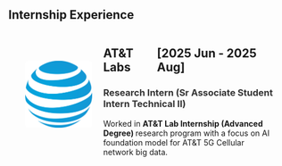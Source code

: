 <h1 id="profession"></h1>

<h2 style="margin: 60px 0px -15px;">
Internship Experience
</h2>

<style>
    .pro-image-text-container {
        display: flex;
        align-items: center;
        justify-content: flex-start;
        margin: 20px;
        padding: 10px;
        border: 0px solid #ccc;
        border-radius: 5px;
        flex-grow: 1;
    }
    .pro-image-text-container img {
        width: 120px;
        height: 120px;
        object-fit: contain;
        margin-right: 20px;
        margin-bottom: 10px;
        border-radius: 5px;
    }
    .pro-image-text-container .text {
        flex: 1;
    }
</style>


<!--
<div class="pro-image-text-container">
    <img src="./assets/img/pro/apple_min.svg" alt="Image">
    <div class="text">
        <h2><div style="display: flex; justify-content: space-between;">
            <span>Apple</span>
            <span>[2026 May - 2026 Aug]</span>
        </div></h2>
        <h3><span style="color: #333333;">
        Software Engineering Intern
        </span></h3>
        <p>
        Worked as a SDE Intern at Apple with a focus on .
        </p>
    </div>
</div>

<div class="pro-image-text-container">
    <img src="./assets/img/pro/google_min.svg" alt="Image">
    <div class="text">
        <h2><div style="display: flex; justify-content: space-between;">
            <span>Google</span>
            <span>[2026 May - 2026 Aug]</span>
        </div></h2>
        <h3><span style="color: #333333;">
        PhD Software Engineering Internship
        </span></h3>
        <p>
        Worked as a SDE Intern at Google with a focus on .
        </p>
    </div>
</div>

<div class="pro-image-text-container">
    <img src="./assets/img/pro/meta_min.svg" alt="Image">
    <div class="text">
        <h2><div style="display: flex; justify-content: space-between;">
            <span>Meta</span>
            <span>[2026 May - 2026 Aug]</span>
        </div></h2>
        <h3><span style="color: #333333;">
        Machine Learning PhD Software Engineering Internship
        </span></h3>
        <p>
        Worked as a SDE Intern at Meta with a focus on .
        </p>
    </div>
</div>

<div class="pro-image-text-container">
    <img src="./assets/img/pro/susquehanna.jpeg" alt="Image">
    <div class="text">
        <h2><div style="display: flex; justify-content: space-between;">
            <span>Susquehanna</span>
            <span>[2026 May - 2026 Aug]</span>
        </div></h2>
        <h3><span style="color: #333333;">
        Quantitative Research Internship
        </span></h3>
        <p>
        Worked as a SDE Intern at Susquehanna with a focus on .
        </p>
    </div>
</div>
-->

<div class="pro-image-text-container">
    <img src="./assets/img/pro/att_min.svg" alt="Image">
    <div class="text">
        <h2><div style="display: flex; justify-content: space-between;">
            <span>AT&T Labs</span>
            <span>[2025 Jun - 2025 Aug]</span>
        </div></h2>
        <h3><span style="color: #333333;">
        Research Intern (Sr Associate Student Intern Technical II)
        </span></h3>
        <p>
        Worked in <strong> AT&T Lab Internship (Advanced Degree) </strong> 
        research program with a focus on AI foundation model for AT&T 5G Cellular network big data.
        </p>
    </div>
</div>

